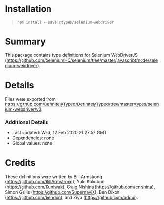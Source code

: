 # Installation
> `npm install --save @types/selenium-webdriver`

# Summary
This package contains type definitions for Selenium WebDriverJS (https://github.com/SeleniumHQ/selenium/tree/master/javascript/node/selenium-webdriver).

# Details
Files were exported from https://github.com/DefinitelyTyped/DefinitelyTyped/tree/master/types/selenium-webdriver/v3.

### Additional Details
 * Last updated: Wed, 12 Feb 2020 21:27:52 GMT
 * Dependencies: none
 * Global values: none

# Credits
These definitions were written by Bill Armstrong (https://github.com/BillArmstrong), Yuki Kokubun (https://github.com/Kuniwak), Craig Nishina (https://github.com/cnishina), Simon Gellis (https://github.com/SupernaviX), Ben Dixon (https://github.com/bendxn), and Ziyu (https://github.com/oddui).
